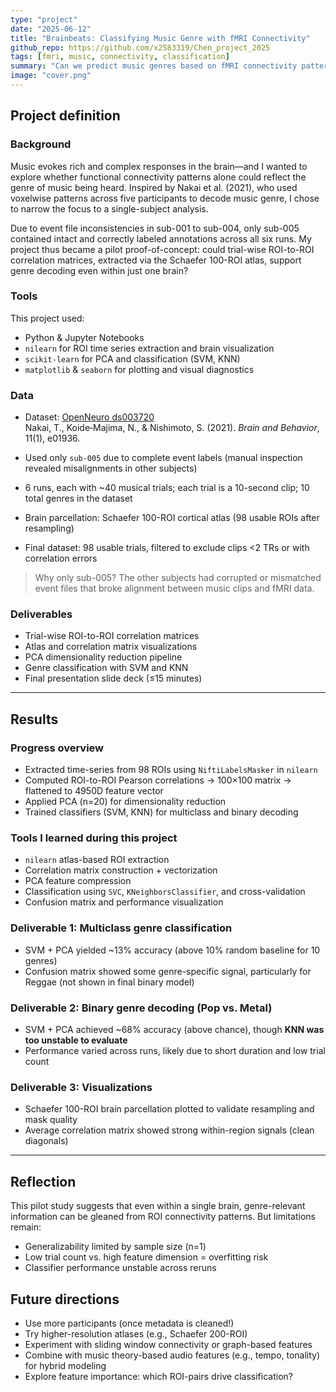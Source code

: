 ```yaml
---
type: "project"
date: "2025-06-12"
title: "Brainbeats: Classifying Music Genre with fMRI Connectivity"
github_repo: https://github.com/x2583319/Chen_project_2025
tags: [fmri, music, connectivity, classification]
summary: "Can we predict music genres based on fMRI connectivity patterns alone? This project explores a single-subject decoding approach using ROI-to-ROI correlation matrices and machine learning classifiers on OpenNeuro dataset ds003720."
image: "cover.png"
---
```


## Project definition

### Background

Music evokes rich and complex responses in the brain—and I wanted to explore whether functional connectivity patterns alone could reflect the genre of music being heard. Inspired by Nakai et al. (2021), who used voxelwise patterns across five participants to decode music genre, I chose to narrow the focus to a single-subject analysis.

Due to event file inconsistencies in sub-001 to sub-004, only sub-005 contained intact and correctly labeled annotations across all six runs. My project thus became a pilot proof-of-concept: could trial-wise ROI-to-ROI correlation matrices, extracted via the Schaefer 100-ROI atlas, support genre decoding even within just one brain?

### Tools

This project used:

- Python & Jupyter Notebooks
- `nilearn` for ROI time series extraction and brain visualization
- `scikit-learn` for PCA and classification (SVM, KNN)
- `matplotlib` & `seaborn` for plotting and visual diagnostics

### Data

- Dataset: [OpenNeuro ds003720](https://openneuro.org/datasets/ds003720)  
  Nakai, T., Koide‑Majima, N., & Nishimoto, S. (2021). *Brain and Behavior*, 11(1), e01936.

- Used only `sub-005` due to complete event labels (manual inspection revealed misalignments in other subjects)

- 6 runs, each with ~40 musical trials; each trial is a 10-second clip; 10 total genres in the dataset

- Brain parcellation: Schaefer 100-ROI cortical atlas (98 usable ROIs after resampling)

- Final dataset: 98 usable trials, filtered to exclude clips <2 TRs or with correlation errors

> Why only sub-005? The other subjects had corrupted or mismatched event files that broke alignment between music clips and fMRI data.

### Deliverables

- Trial-wise ROI-to-ROI correlation matrices
- Atlas and correlation matrix visualizations
- PCA dimensionality reduction pipeline
- Genre classification with SVM and KNN
- Final presentation slide deck (≤15 minutes)

---

## Results

### Progress overview

- Extracted time-series from 98 ROIs using `NiftiLabelsMasker` in `nilearn`
- Computed ROI-to-ROI Pearson correlations → 100×100 matrix → flattened to 4950D feature vector
- Applied PCA (n=20) for dimensionality reduction
- Trained classifiers (SVM, KNN) for multiclass and binary decoding

### Tools I learned during this project

- `nilearn` atlas-based ROI extraction
- Correlation matrix construction + vectorization
- PCA feature compression
- Classification using `SVC`, `KNeighborsClassifier`, and cross-validation
- Confusion matrix and performance visualization

### Deliverable 1: Multiclass genre classification

- SVM + PCA yielded ~13% accuracy (above 10% random baseline for 10 genres)
- Confusion matrix showed some genre-specific signal, particularly for Reggae (not shown in final binary model)

### Deliverable 2: Binary genre decoding (Pop vs. Metal)

- SVM + PCA achieved ~68% accuracy (above chance), though **KNN was too unstable to evaluate**
- Performance varied across runs, likely due to short duration and low trial count

### Deliverable 3: Visualizations

- Schaefer 100-ROI brain parcellation plotted to validate resampling and mask quality
- Average correlation matrix showed strong within-region signals (clean diagonals)

---

## Reflection

This pilot study suggests that even within a single brain, genre-relevant information can be gleaned from ROI connectivity patterns. But limitations remain:

- Generalizability limited by sample size (n=1)
- Low trial count vs. high feature dimension = overfitting risk
- Classifier performance unstable across reruns

## Future directions

- Use more participants (once metadata is cleaned!)
- Try higher-resolution atlases (e.g., Schaefer 200-ROI)
- Experiment with sliding window connectivity or graph-based features
- Combine with music theory-based audio features (e.g., tempo, tonality) for hybrid modeling
- Explore feature importance: which ROI-pairs drive classification?
